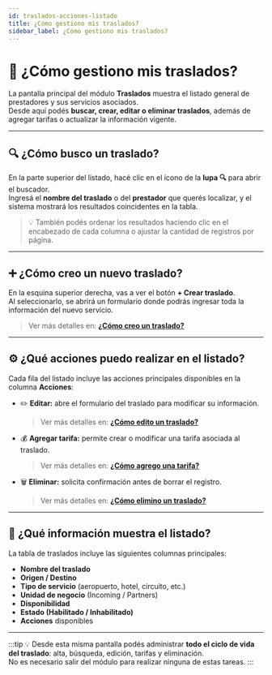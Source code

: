 ```yaml
---
id: traslados-acciones-listado
title: ¿Cómo gestiono mis traslados?
sidebar_label: ¿Cómo gestiono mis traslados?
---
```


# 🧭 ¿Cómo gestiono mis traslados?

La pantalla principal del módulo **Traslados** muestra el listado general de prestadores y sus servicios asociados.  
Desde aquí podés **buscar, crear, editar o eliminar traslados**, además de agregar tarifas o actualizar la información vigente.

---

## 🔍 ¿Cómo busco un traslado?

En la parte superior del listado, hacé clic en el ícono de la **lupa 🔍** para abrir el buscador.  
Ingresá el **nombre del traslado** o del **prestador** que querés localizar, y el sistema mostrará los resultados coincidentes en la tabla.

> 💡 También podés ordenar los resultados haciendo clic en el encabezado de cada columna o ajustar la cantidad de registros por página.

<!-- ![Buscar traslado](/img/producto/traslados/buscar-traslado.png) -->

---

## ➕ ¿Cómo creo un nuevo traslado?

En la esquina superior derecha, vas a ver el botón **+ Crear traslado**.  
Al seleccionarlo, se abrirá un formulario donde podrás ingresar toda la información del nuevo servicio.

> Ver más detalles en: [**¿Cómo creo un traslado?**](./traslados-crear)

---

## ⚙️ ¿Qué acciones puedo realizar en el listado?

Cada fila del listado incluye las acciones principales disponibles en la columna **Acciones**:

- ✏️ **Editar:** abre el formulario del traslado para modificar su información.  
  > Ver más detalles en: [**¿Cómo edito un traslado?**](./traslados-editar)

- 💰 **Agregar tarifa:** permite crear o modificar una tarifa asociada al traslado.  
  > Ver más detalles en: [**¿Cómo agrego una tarifa?**](./traslados-agregar-tarifa)

- 🗑️ **Eliminar:** solicita confirmación antes de borrar el registro.  
  > Ver más detalles en: [**¿Cómo elimino un traslado?**](./traslados-eliminar)

---

## 🧾 ¿Qué información muestra el listado?

La tabla de traslados incluye las siguientes columnas principales:

- **Nombre del traslado**  
- **Origen / Destino**  
- **Tipo de servicio** (aeropuerto, hotel, circuito, etc.)  
- **Unidad de negocio** (Incoming / Partners)  
- **Disponibilidad**  
- **Estado (Habilitado / Inhabilitado)**  
- **Acciones** disponibles

---

:::tip
💡 Desde esta misma pantalla podés administrar **todo el ciclo de vida del traslado**: alta, búsqueda, edición, tarifas y eliminación.  
No es necesario salir del módulo para realizar ninguna de estas tareas.
:::
